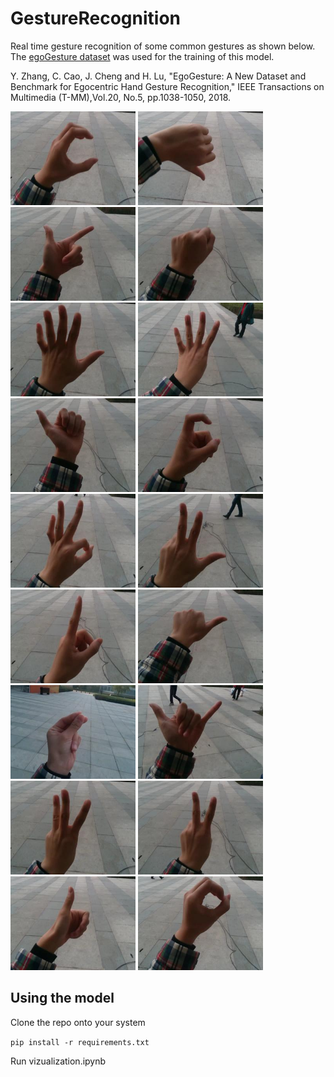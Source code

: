 # GestureRecognition
Real time gesture recognition of some common gestures as shown below. The [egoGesture dataset](http://www.nlpr.ia.ac.cn/iva/yfzhang/datasets/egogesture.html) was used for the training of this model.

Y. Zhang, C. Cao, J. Cheng and H. Lu, "EgoGesture: A New Dataset and Benchmark for Egocentric Hand Gesture Recognition," IEEE Transactions on Multimedia (T-MM),Vol.20, No.5, pp.1038-1050, 2018.

<img src="readme/c000190y.jpg" style="height: 150px">
<img src="readme/down001201.jpg" style="height: 150px">
<img src="readme/eight000689.jpg" style="height: 150px">
<img src="readme/fist000642.jpg" style="height: 150px">
<img src="readme/five000787.jpg" style="height: 150px">
<img src="readme/four000160.jpg" style="height: 150px">
<img src="readme/left000471.jpg" style="height: 150px">
<img src="readme/nine000085y.jpg" style="height: 150px">
<img src="readme/ok000217.jpg" style="height: 150px">
<img src="readme/on000161.jpg" style="height: 150px">
<img src="readme/one001064.jpg" style="height: 150px">
<img src="readme/right000249.jpg" style="height: 150px">
<img src="readme/seven000020.jpg" style="height: 150px">
<img src="readme/six000052.jpg" style="height: 150px">
<img src="readme/three000746.jpg" style="height: 150px">
<img src="readme/two000557y.jpg" style="height: 150px">
<img src="readme/up000689.jpg" style="height: 150px">
<img src="readme/zero000866.jpg" style="height: 150px">

## Using the model
Clone the repo onto your system

`pip install -r requirements.txt`

Run vizualization.ipynb
